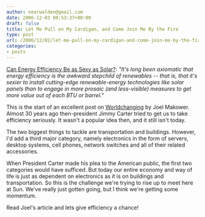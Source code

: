 ```yaml
---
author: nearwalden@gmail.com
date: 2006-12-03 00:53:37+00:00
draft: false
title: Let Me Pull on My Cardigan, and Come Join Me By the Fire
type: post
url: /2006/12/02/let-me-pull-on-my-cardigan-and-come-join-me-by-the-fire/
categories:
- posts
---
```


[Can Energy Efficiency Be as Sexy as Solar?](http://www.worldchanging.com/archives/005454.html#comments): _"It's long been axiomatic that energy efficiency is the awkward stepchild of renewables -- that is, that it's sexier to install cutting-edge renewable-energy technologies like solar panels than to engage in more prosaic (and less-visible) measures to get more value out of each BTU or barrel."_





This is the start of an excellent post on [Worldchanging](http://www.worldchanging.com/) by Joel Makower.  Almost 30 years ago then-president Jimmy Carter tried to get us to take efficiency seriously.  It wasn't a popular idea then, and it still isn't today.  





The two biggest things to tackle are transportation and buildings.  However, I'd add a third major category, namely electronics in the form of servers, desktop systems, cell phones, network switches and all of their related accessories.  





When President Carter made his plea to the American public, the first two categories would have sufficed.  But today our entire economy and way of life is just as dependent on electronics as it is on buildings and transportation.  So this is the challenge we're trying to rise up to meet here at Sun.  We've really just gotten going, but I think we're getting some momentum.  





Read Joel's article and lets give efficiency a chance!



